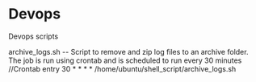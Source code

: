 # Devops
Devops scripts


archive_logs.sh -- Script to remove and zip log files to an archive folder. The job is run using crontab and is scheduled to run every 30 minutes
//Crontab entry
30 * * * * /home/ubuntu/shell_script/archive_logs.sh
